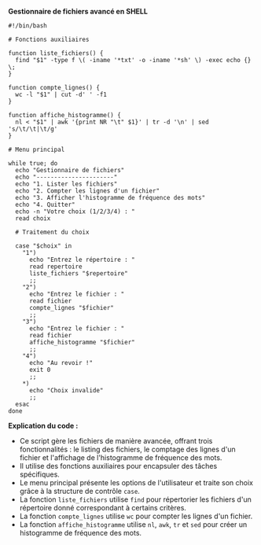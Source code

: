 **Gestionnaire de fichiers avancé en SHELL**

```shell
#!/bin/bash

# Fonctions auxiliaires

function liste_fichiers() {
  find "$1" -type f \( -iname '*txt' -o -iname '*sh' \) -exec echo {} \;
}

function compte_lignes() {
  wc -l "$1" | cut -d' ' -f1
}

function affiche_histogramme() {
  nl < "$1" | awk '{print NR "\t" $1}' | tr -d '\n' | sed 's/\t/\t|\t/g'
}

# Menu principal

while true; do
  echo "Gestionnaire de fichiers"
  echo "----------------------"
  echo "1. Lister les fichiers"
  echo "2. Compter les lignes d'un fichier"
  echo "3. Afficher l'histogramme de fréquence des mots"
  echo "4. Quitter"
  echo -n "Votre choix (1/2/3/4) : "
  read choix

  # Traitement du choix

  case "$choix" in
    "1")
      echo "Entrez le répertoire : "
      read repertoire
      liste_fichiers "$repertoire"
      ;;
    "2")
      echo "Entrez le fichier : "
      read fichier
      compte_lignes "$fichier"
      ;;
    "3")
      echo "Entrez le fichier : "
      read fichier
      affiche_histogramme "$fichier"
      ;;
    "4")
      echo "Au revoir !"
      exit 0
      ;;
    *)
      echo "Choix invalide"
      ;;
  esac
done
```

**Explication du code :**

* Ce script gère les fichiers de manière avancée, offrant trois fonctionnalités : le listing des fichiers, le comptage des lignes d'un fichier et l'affichage de l'histogramme de fréquence des mots.
* Il utilise des fonctions auxiliaires pour encapsuler des tâches spécifiques.
* Le menu principal présente les options de l'utilisateur et traite son choix grâce à la structure de contrôle `case`.
* La fonction `liste_fichiers` utilise `find` pour répertorier les fichiers d'un répertoire donné correspondant à certains critères.
* La fonction `compte_lignes` utilise `wc` pour compter les lignes d'un fichier.
* La fonction `affiche_histogramme` utilise `nl`, `awk`, `tr` et `sed` pour créer un histogramme de fréquence des mots.